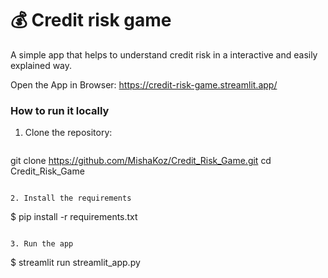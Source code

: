 # 💰 Credit risk game

A simple app that helps to understand credit risk in a interactive and easily explained way.

Open the App in Browser: https://credit-risk-game.streamlit.app/


### How to run it locally 

1. Clone the repository:
   ```
 git clone https://github.com/MishaKoz/Credit_Risk_Game.git
 cd Credit_Risk_Game
   ```

2. Install the requirements

   ```
   $ pip install -r requirements.txt
   ```

3. Run the app

   ```
   $ streamlit run streamlit_app.py
   ```
